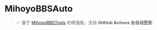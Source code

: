 # MihoyoBBSAuto
> ✅ 基于 [MihoyoBBSTools](https://github.com/Womsxd/MihoyoBBSTools) 的增强版，支持 **GitHub Actions 全自动签到**  
